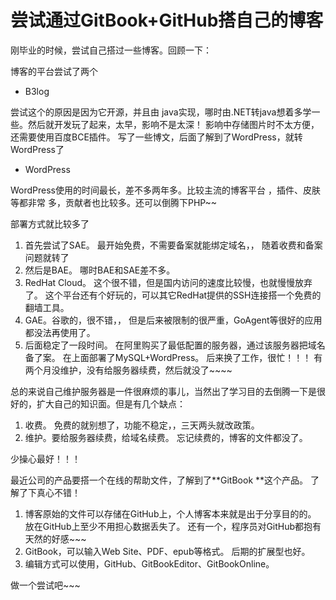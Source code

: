 # 尝试通过GitBook+GitHub搭自己的博客

刚毕业的时候，尝试自己搭过一些博客。回顾一下：

博客的平台尝试了两个

* B3log

尝试这个的原因是因为它开源，并且由 java实现，哪时由.NET转java想着多学一些。然后就开发玩了起来，太早，影响不是太深！ 影响中存储图片时不太方便，还需要使用百度BCE插件。 写了一些博文，后面了解到了WordPress，就转WordPress了

* WordPress

WordPress使用的时间最长，差不多两年多。比较主流的博客平台 ，插件、皮肤等都非常 多，贡献者也比较多。还可以倒腾下PHP~~

部署方式就比较多了

1. 首先尝试了SAE。 最开始免费，不需要备案就能绑定域名，， 随着收费和备案问题就转了
2. 然后是BAE。 哪时BAE和SAE差不多。
3. RedHat Cloud。 这个很不错，但是国内访问的速度比较慢，也就慢慢放弃了。 这个平台还有个好玩的，可以其它RedHat提供的SSH连接搭一个免费的翻墙工具。
4. GAE。谷歌的，很不错，，  但是后来被限制的很严重，GoAgent等很好的应用都没法再使用了。
5. 后面稳定了一段时间。 在阿里购买了最低配置的服务器，通过该服务器把域名备了案。 在上面部署了MySQL+WordPress。 后来换了工作，很忙！！！ 有两个月没维护，没有给服务器续费，然后就没了~~~~

总的来说自己维护服务器是一件很麻烦的事儿，当然出了学习目的去倒腾一下是很好的，扩大自己的知识面。但是有几个缺点：

1. 收费。 免费的就别想了，功能不稳定，，三天两头就改政策。
2. 维护。要给服务器续费，给域名续费。 忘记续费的，博客的文件都没了。

少操心最好！！！

最近公司的产品要搭一个在线的帮助文件，了解到了**GitBook **这个产品。  了解了下真心不错！

1. 博客原始的文件可以存储在GitHub上，个人博客本来就是出于分享目的的。 放在GitHub上至少不用担心数据丢失了。 还有一个，程序员对GitHub都抱有天然的好感~~~
2. GitBook，可以输入Web Site、PDF、epub等格式。 后期的扩展型也好。
3. 编辑方式可以使用，GitHub、GitBookEditor、GitBookOnline。

做一个尝试吧~~~







